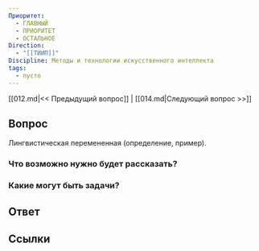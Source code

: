 ```yaml
---
Приоритет:
  - ГЛАВНЫЙ
  - ПРИОРИТЕТ
  - ОСТАЛЬНОЕ
Direction:
  - "[[ТИИП]]" 
Discipline: Методы и технологии искусственного интеллекта 
tags:
  - пусто
---
```

[[012.md|<< Предыдущий вопрос]] | [[014.md|Следующий вопрос >>]]
## Вопрос

Лингвистическая перемененная (определение, пример).

### Что возможно нужно будет рассказать?

### Какие могут быть задачи?

## Ответ

## Ссылки
